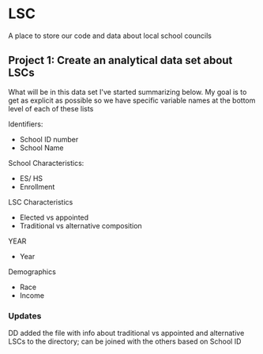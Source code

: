# LSC
A place to store our code and data about local school councils 

## Project 1: Create an analytical data set about LSCs 

What will be in this data set
I've started summarizing below. My goal is to get as explicit as possible so we have specific variable names at the bottom level of each of these lists 

Identifiers:
- School ID number
- School Name

School Characteristics: 
- ES/ HS
- Enrollment

LSC Characteristics
- Elected vs appointed
- Traditional vs alternative composition

YEAR
- Year


Demographics
- Race
- Income


### Updates

DD added the file with info about traditional vs appointed and alternative LSCs to the directory; can be joined with the others based on School ID
